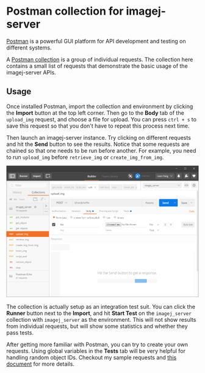 # Postman collection for imagej-server

[Postman](https://www.getpostman.com/) is a powerful GUI platform for API development and testing on different systems.

A [Postman collection](https://www.getpostman.com/docs/collections) is a group of individual requests. The collection here contains a small list of requests that demonstrate the basic usage of the imagej-server APIs.

## Usage

Once installed Postman, import the collection and environment by clicking the **Import** button at the top left corner. Then go to the **Body** tab of the `upload_img` request, and choose a file for upload. You can press `ctrl + s` to save this request so that you don't have to repeat this process next time.

Then launch an imagej-server instance. Try clicking on different requests and hit the **Send** button to see the results. Notice that some requests are chained so that one needs to be run before another. For example, you need to run `upload_img` before `retrieve_img` or `create_img_from_img`.

![Postman screenshot](screenshot.png?raw=true "Example Postman interface with imagej_server collection")

The collection is actually setup as an integration test suit. You can click the **Runner** button next to the **Import**, and hit **Start Test** on the `imagej_server` collection with `imagej_server` as the environment. This will not show results from individual requests, but will show some statistics and whether they pass tests.

After getting more familiar with Postman, you can try to create your own requests. Using global variables in the **Tests** tab will be very helpful for handling random object IDs. Checkout my sample requests and [this document](https://www.getpostman.com/docs/environments) for more details.